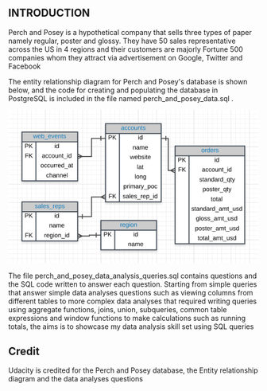 ## INTRODUCTION
Perch and Posey is a hypothetical company that sells three types of paper namely regular, poster and glossy. They have 50 sales representative across the US in 4 regions and their customers are majorly Fortune 500 companies whom they attract via advertisement on Google, Twitter and Facebook

The entity relationship diagram for Perch and Posey's database is shown below, and the code for creating and populating the database in PostgreSQL is included in the file named perch_and_posey_data.sql . 

![perch_posey_erd](perch_and_posey_erd.png)


The file perch_and_posey_data_analysis_queries.sql contains questions and the SQL code written to answer each question. Starting from simple queries that answer simple data analyses questions  such as viewing columns from different tables to more complex data analyses that required writing queries using aggregate functions, joins, union, subqueries, common table expressions and window functions to make calculations such as running totals, the aims is to showcase my data analysis skill set using SQL queries

## Credit
Udacity is credited for the Perch and Posey database, the Entity relationship diagram and the data analyses questions 
